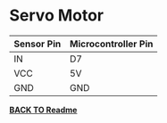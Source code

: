# **Servo Motor**

| Sensor Pin | Microcontroller Pin |
| ---------- | ------------------- |
| IN         | D7                  |
| VCC        | 5V                  |
| GND        | GND                 |

[**BACK TO Readme**](/Readme.md)
